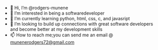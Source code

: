 - 👋 Hi, I’m @rodgers-munene
- 👀 I’m interested in being a softwaredeveloper
- 🌱 I’m currently learning python, html, css, c, and javasript
- 💞️ I’m looking to build up connections with great software developers and become better at my development skills
- 📫 How to reach me;you can send me an email @ munenerodgers72@gmail.com

<!---
rodgers-munene/rodgers-munene is a ✨ special ✨ repository because its `README.md` (this file) appears on your GitHub profile.
You can click the Preview link to take a look at your changes.
--->

